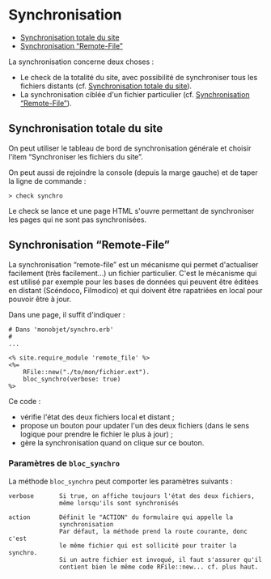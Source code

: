 # Synchronisation

* [Synchronisation totale du site](#synchronisationtotale)
* [Synchronisation “Remote-File”](#synchroremotefile)


La synchronisation concerne deux choses :

* Le check de la totalité du site, avec possibilité de synchroniser tous les fichiers distants (cf. [Synchronisation totale du site](#synchronisationtotale)).
* La synchronisation ciblée d'un fichier particulier (cf. [Synchronisation “Remote-File”](#synchroremotefile)).

<a name='synchronisationtotale'></a>

## Synchronisation totale du site

On peut utiliser le tableau de bord de synchronisation générale et choisir l'item “Synchroniser les fichiers du site”.

On peut aussi de rejoindre la console (depuis la marge gauche) et de taper la ligne de commande :

    > check synchro

Le check se lance et une page HTML s'ouvre permettant de synchroniser les pages qui ne sont pas synchronisées.


<a name='synchroremotefile'></a>

## Synchronisation “Remote-File”

La synchronisation “remote-file” est un mécanisme qui permet d'actualiser facilement (très facilement…) un fichier particulier. C'est le mécanisme qui est utilisé par exemple pour les bases de données qui peuvent être éditées en distant (Scéndoco, Filmodico) et qui doivent être rapatriées en local pour pouvoir être à jour.

Dans une page, il suffit d'indiquer :

    # Dans 'monobjet/synchro.erb'
    #
    ...

    <% site.require_module 'remote_file' %>
    <%=
        RFile::new("./to/mon/fichier.ext").
        bloc_synchro(verbose: true)
    %>

Ce code :

* vérifie l'état des deux fichiers local et distant ;
* propose un bouton pour updater l'un des deux fichiers (dans le sens logique pour prendre le fichier le plus à jour) ;
* gère la synchronisation quand on clique sur ce bouton.

### Paramètres de `bloc_synchro`

La méthode `bloc_synchro` peut comporter les paramètres suivants :

    verbose       Si true, on affiche toujours l'état des deux fichiers,
                  même lorsqu'ils sont synchronisés

    action        Définit le "ACTION" du formulaire qui appelle la
                  synchronisation
                  Par défaut, la méthode prend la route courante, donc c'est
                  le même fichier qui est sollicité pour traiter la synchro.
                  Si un autre fichier est invoqué, il faut s'assurer qu'il
                  contient bien le même code RFile::new... cf. plus haut.
